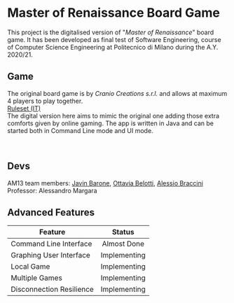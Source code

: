 # Master of Renaissance Board Game

This project is the digitalised version of "*Master of Renaissance*" board game. It has been developed as final test of Software Engineering, course of Computer Science Engineering at Politecnico di Milano during the A.Y. 2020/21.
<br/>
## Game
The original board game is by *Cranio Creations s.r.l.* and allows at maximum 4 players to play together. 
<br>
[Ruleset (IT)](http://www.craniocreations.it/wp-content/uploads/2021/04/Lorenzo_Cardgame_Rules_ITA_small-3.pdf)
<br>
The digital version here aims to mimic the original one adding those extra comforts given by online gaming. The app is written in Java and can be started both in Command Line mode and UI mode.
<br/>

<br/>

## Devs 
AM13 team members: 
[Javin Barone](https://github.com/Javinyx), [Ottavia Belotti](https://github.com/OttaviaBelotti), [Alessio Braccini](https://github.com/AlessioBraccini)
<br/>
Professor: Alessandro Margara

## Advanced Features

| Feature       | Status        |
|---------------|:---------------:|
|Command Line Interface| Almost Done |
|Graphing User Interface| Implementing|
|Local Game     | Implementing|
|Multiple Games| Implementing|
|Disconnection Resilience| Implementing|
